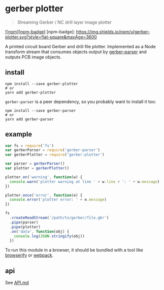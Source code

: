 # gerber plotter

> Streaming Gerber / NC drill layer image plotter

[![npm][npm-badge]][npm]
[npm-badge]: https://img.shields.io/npm/v/gerber-plotter.svg?style=flat-square&maxAge=3600

A printed circuit board Gerber and drill file plotter. Implemented as a Node transform stream that consumes objects output by [gerber-parser](../gerber-parser) and outputs PCB image objects.

[npm]: https://www.npmjs.com/package/gerber-plotter

## install

```shell
npm install --save gerber-plotter
# or
yarn add gerber-plotter
```

`gerber-parser` is a peer dependency, so you probably want to install it too:

```shell
npm install --save gerber-parser
# or
yarn add gerber-parser
```

## example

```js
var fs = require('fs')
var gerberParser = require('gerber-parser')
var gerberPlotter = require('gerber-plotter')

var parser = gerberParser()
var plotter = gerberPlotter()

plotter.on('warning', function(w) {
  console.warn('plotter warning at line ' + w.line + ': ' + w.message)
})

plotter.once('error', function(e) {
  console.error('plotter error: ' + e.message)
})

fs
  .createReadStream('/path/to/gerber/file.gbr')
  .pipe(parser)
  .pipe(plotter)
  .on('data', function(obj) {
    console.log(JSON.stringify(obj))
  })
```

To run this module in a browser, it should be bundled with a tool like [browserify][] or [webpack][].

[browserify]: http://browserify.org/
[webpack]: https://webpack.js.org/

## api

See [API.md](./API.md)
